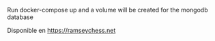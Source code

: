Run docker-compose up and a volume will be created for the mongodb database

Disponible en https://ramseychess.net
